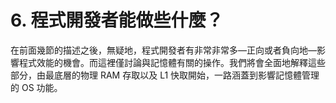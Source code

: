 # 6. 程式開發者能做些什麼？

在前面幾節的描述之後，無疑地，程式開發者有非常非常多––正向或者負向地––影響程式效能的機會。而這裡僅討論與記憶體有關的操作。我們將會全面地解釋這些部分，由最底層的物理 RAM 存取以及 L1 快取開始，一路涵蓋到影響記憶體管理的 OS 功能。

